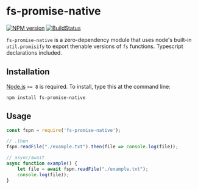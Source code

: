 # fs-promise-native

[![NPM version](https://img.shields.io/npm/v/fs-promise-native.svg?style=flat-square)](https://www.npmjs.com/package/fs-promise-native)
[![BuildStatus](https://img.shields.io/travis/sparebytes/node-fs-promise-native/master.svg?style=flat-square)](https://travis-ci.org/sparebytes/node-fs-promise-native)

`fs-promise-native` is a zero-dependency module that uses node's built-in `util.promisify` to export thenable versions of `fs` functions. Typescript declarations included.

## Installation

[Node.js](http://nodejs.org/) `>= 8` is required. To install, type this at the command line:
```shell
npm install fs-promise-native
```


## Usage

```js
const fspn = require('fs-promise-native');

// .then
fspn.readFile("./example.txt").then(file => console.log(file));

// async/await
async function example() {
    let file = await fspn.readFile("./example.txt");
    console.log(file));
}

```
